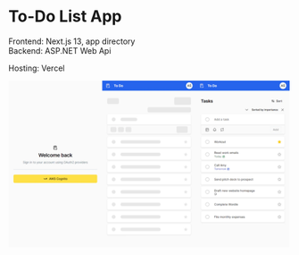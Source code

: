 # To-Do List App

Frontend: Next.js 13, app directory  
Backend: ASP.NET Web Api

Hosting: Vercel

![App flow](./docs/app.webp)
